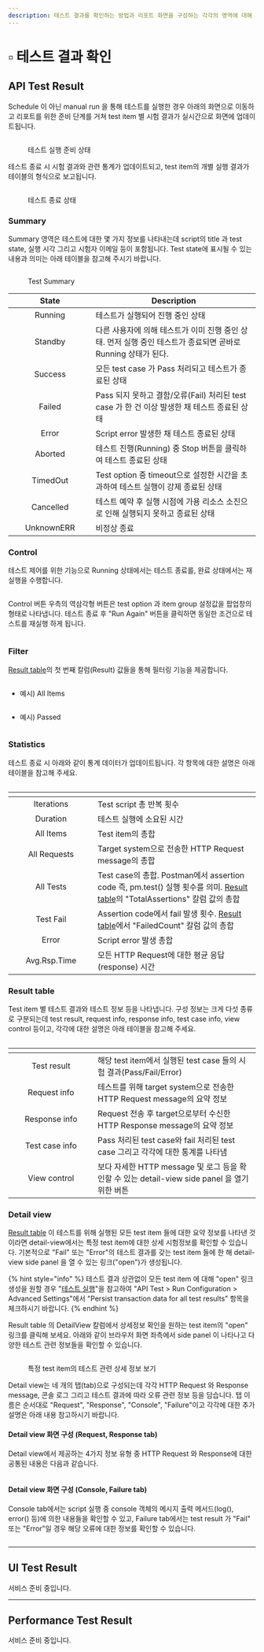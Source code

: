 ```yaml
---
description: 테스트 결과를 확인하는 방법과 리포트 화면을 구성하는 각각의 영역에 대해 설명합니다.
---
```


# ▫️ 테스트 결과 확인

## API Test Result

Schedule 이 아닌 manual run 을 통해 테스트를 실행한 경우 아래의 화면으로 이동하고 리포트를 위한 준비 단계를 거쳐 test item 별 시험 결과가 실시간으로 화면에 업데이트됩니다.

<figure><img src="../.gitbook/assets/image (1) (1) (1) (1) (1) (1) (2) (1) (1).png" alt=""><figcaption><p>테스트 실행 준비 상태</p></figcaption></figure>

테스트 종료 시 시험 결과와 관련 통계가 업데이트되고, test item의 개별 실행 결과가 테이블의 형식으로 보고됩니다.

<figure><img src="../.gitbook/assets/image (2) (1) (1) (1) (1) (1) (2) (1) (1).png" alt=""><figcaption><p>테스트 종료 상태</p></figcaption></figure>

### Summary

Summary 영역은 테스트에 대한 몇 가지 정보를 나타내는데 script의 title 과 test state, 실행 시각 그리고 시험자 이메일 등이 포함됩니다. Test state에 표시될 수 있는 내용과 의미는 아래 테이블을 참고해 주시기 바랍니다.

<figure><img src="../.gitbook/assets/image (5) (1) (1) (2) (1).png" alt=""><figcaption><p>Test Summary</p></figcaption></figure>

<table><thead><tr><th width="154" align="center">State</th><th>Description</th></tr></thead><tbody><tr><td align="center">Running</td><td>테스트가 실행되어 진행 중인 상태</td></tr><tr><td align="center">Standby</td><td>다른 사용자에 의해 테스트가 이미 진행 중인 상태. 먼저 실행 중인 테스트가 종료되면 곧바로 Running 상태가 된다.</td></tr><tr><td align="center">Success</td><td>모든 test case 가 Pass 처리되고 테스트가 종료된 상태</td></tr><tr><td align="center">Failed</td><td>Pass 되지 못하고 결함/오류(Fail) 처리된 test case 가 한 건 이상 발생한 채 테스트 종료된 상태</td></tr><tr><td align="center">Error</td><td>Script error 발생한 채 테스트 종료된 상태</td></tr><tr><td align="center">Aborted</td><td>테스트 진행(Running) 중 Stop 버튼을 클릭하여 테스트 종료된 상태</td></tr><tr><td align="center">TimedOut</td><td>Test option 중 timeout으로 설정한 시간을 초과하여 테스트 실행이 강제 종료된 상태</td></tr><tr><td align="center">Cancelled</td><td>테스트 예약 후 실행 시점에 가용 리소스 소진으로 인해 실행되지 못하고 종료된 상태</td></tr><tr><td align="center">UnknownERR</td><td>비정상 종료</td></tr></tbody></table>

### Control

테스트 제어를 위한 기능으로 Running 상태에서는 테스트 종료를, 완료 상태에서는 재실행을 수행합니다.

<figure><img src="../.gitbook/assets/image (9) (1).png" alt=""><figcaption></figcaption></figure>

Control 버튼 우측의 역삼각형 버튼은 test option 과 item group 설정값을 팝업창의 형태로 나타냅니다. 테스트 종료 후 "Run Again" 버튼을 클릭하면 동일한 조건으로 테스트를 재실행 하게 됩니다.

<figure><img src="../.gitbook/assets/image (10) (1).png" alt=""><figcaption></figcaption></figure>

### Filter

[Result table](undefined-5.md#result-table)의 첫 번째 칼럼(Result) 값들을 통해 필터링 기능을 제공합니다.

<figure><img src="../.gitbook/assets/image (12).png" alt=""><figcaption></figcaption></figure>

* 예시) All Items

<figure><img src="../.gitbook/assets/image (17).png" alt=""><figcaption></figcaption></figure>

* 예시) Passed

<figure><img src="../.gitbook/assets/image (18).png" alt=""><figcaption></figcaption></figure>

### Statistics

테스트 종료 시 아래와 같이 통계 데이터가 업데이트됩니다. 각 항목에 대한 설명은 아래 테이블을 참고해 주세요.

<figure><img src="../.gitbook/assets/image (20).png" alt=""><figcaption></figcaption></figure>

<table data-header-hidden><thead><tr><th width="158" align="center"></th><th></th></tr></thead><tbody><tr><td align="center">Iterations</td><td>Test script 총 반복 횟수</td></tr><tr><td align="center">Duration</td><td>테스트 실행에 소요된 시간</td></tr><tr><td align="center">All Items</td><td>Test item의 총합</td></tr><tr><td align="center">All Requests</td><td>Target system으로 전송한 HTTP Request message의 총합</td></tr><tr><td align="center">All Tests</td><td>Test case의 총합. Postman에서 assertion code 즉, pm.test() 실행 횟수를 의미. <a href="undefined-5.md#result-table">Result table</a>의 "TotalAssertions" 칼럼 값의 총합</td></tr><tr><td align="center">Test Fail</td><td>Assertion code에서 fail 발생 횟수. <a href="undefined-5.md#result-table">Result table</a>에서 "FailedCount" 칼럼 값의 총합</td></tr><tr><td align="center">Error</td><td>Script error 발생 총합</td></tr><tr><td align="center">Avg.Rsp.Time</td><td>모든 HTTP Request에 대한 평균 응답(response) 시간</td></tr></tbody></table>

### Result table

Test item 별 테스트 결과와 테스트 정보 등을 나타냅니다. 구성 정보는 크게 다섯 종류로 구분되는데 test result, request info, response info, test case info, view control 등이고, 각각에 대한 설명은 아래 테이블을 참고해 주세요.

<figure><img src="../.gitbook/assets/image (1) (1) (1) (1) (1) (1) (2).png" alt=""><figcaption></figcaption></figure>

<table><thead><tr><th width="158" align="center"></th><th></th></tr></thead><tbody><tr><td align="center">Test result</td><td>해당 test item에서 실행된 test case 들의 시험 결과(Pass/Fail/Error)</td></tr><tr><td align="center">Request info</td><td>테스트를 위해 target system으로 전송한 HTTP Request message의 요약 정보</td></tr><tr><td align="center">Response info</td><td>Request 전송 후 target으로부터 수신한 HTTP Response message의 요약 정보</td></tr><tr><td align="center">Test case info</td><td>Pass 처리된 test case와 fail 처리된 test case 그리고 각각에 대한 통계를 나타냄</td></tr><tr><td align="center">View control</td><td>보다 자세한 HTTP message 및 로그 등을 확인할 수 있는 detail-view side panel 을 열기 위한 버튼</td></tr></tbody></table>

### Detail view

[Result table](undefined-5.md#result-table) 이 테스트를 위해 실행된 모든 test item 들에 대한 요약 정보를 나타낸 것이라면 detail-view에서는 특정 test item에 대한 상세 시험정보를 확인할 수 있습니다. 기본적으로 "Fail" 또는 "Error"의 테스트 결과를 갖는 test item 들에 한 해 detail-view side panel 을 열 수 있는 링크("open")가 생성됩니다.

{% hint style="info" %}
테스트 결과 상관없이 모든 test item 에 대해 "open" 링크 생성을 원할 경우 "[테스트 실행](undefined-3.md)"을 참고하여 "API Test > Run Configuration > Advanced Settings"에서 "Persist transaction data for all test results" 항목을 체크하시기 바랍니다.
{% endhint %}

Result table 의 DetailView 칼럼에서 상세정보 확인을 원하는 test item의 "open" 링크를 클릭해 보세요. 아래와 같이 브라우저 화면 좌측에서 side panel 이 나타나고 다양한 테스트 관련 정보들을 확인할 수 있습니다.

<figure><img src="../.gitbook/assets/image (6) (1).png" alt=""><figcaption><p>특정 test item의 테스트 관련 상세 정보 보기</p></figcaption></figure>

Detail view는 네 개의 탭(tab)으로 구성되는데 각각 HTTP Request 와 Response message, 콘솔 로그 그리고 테스트 결과에 따라 오류 관련 정보 등을 담습니다. 탭 이름은 순서대로 "Request", "Response", "Console", "Failure"이고 각각에 대한 추가 설명은 아래 내용 참고하시기 바랍니다.

#### Detail  view 화면 구성 (Request, Response tab)

Detail view에서 제공하는 4가지 정보 유형 중 HTTP Request 와 Response에 대한 공통된 내용은 다음과 같습니다.

<figure><img src="../.gitbook/assets/image (46).png" alt=""><figcaption></figcaption></figure>

#### Detail  view 화면 구성 (Console, Failure tab)

Console tab에서는 script 실행 중 console 객체의 메시지 출력 메서드(log(), error() 등)에 의한 내용들을 확인할 수 있고, Failure tab에서는 test result 가 "Fail" 또는 "Error"일 경우 해당 오류에 대한 정보를 확인할 수 있습니다.

<figure><img src="../.gitbook/assets/image (10).png" alt=""><figcaption></figcaption></figure>



***

## UI Test Result

서비스 준비 중입니다.

***

## Performance Test Result

서비스 준비 중입니다.

